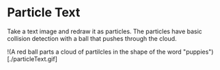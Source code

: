 # Particle Text

Take a text image and redraw it as particles. The particles have basic collision detection with a ball that pushes through the cloud.

!(A red ball parts a cloud of partilcles in the shape of the word "puppies")[./particleText.gif]
